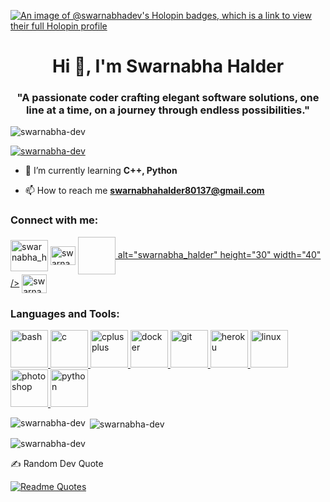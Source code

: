 [![An image of @swarnabhadev's Holopin badges, which is a link to view their full Holopin profile](https://holopin.me/swarnabhadev)](https://holopin.io/@swarnabhadev)

<h1 align="center">Hi 👋, I'm Swarnabha Halder</h1>
<h3 align="center">"A passionate coder crafting elegant software solutions, one line at a time, on a journey through endless possibilities."</h3>

<p align="left"> <img src="https://komarev.com/ghpvc/?username=swarnabha-dev&label=Profile%20views&color=0e75b6&style=flat" alt="swarnabha-dev" /> </p>

<p align="left"> <a href="https://github.com/ryo-ma/github-profile-trophy"><img src="https://github-profile-trophy.vercel.app/?username=swarnabha-dev&theme=radical" alt="swarnabha-dev" /></a> </p>

- 🌱 I’m currently learning **C++, Python**

- 📫 How to reach me **swarnabhahalder80137@gmail.com**

<h3 align="left">Connect with me:</h3>
<p align="left">
<a href="https://twitter.com/swarnabha_h" target="blank"><img align="center" src="https://raw.githubusercontent.com/rahuldkjain/github-profile-readme-generator/master/src/images/icons/Social/twitter.svg" alt="swarnabha_h" height="50" width="60" /></a>
<a href="https://linkedin.com/in/swarnabha-halder-627692254" target="blank"><img align="center" src="https://img.icons8.com/fluency/48/000000/linkedin.png" alt="swarnabha-halder-627692254" height="30" width="40" /></a>
<a href="https://instagram.com/swarnabha_halder" target="blank"><img align="center" <svg xmlns="http://www.w3.org/2000/svg" width="60" height="60" viewBox="0 0 110 110" id="instagram"><defs><radialGradient id="a" cx="6.601" cy="99.766" r="129.502" gradientUnits="userSpaceOnUse"><stop offset=".09" stop-color="#fa8f21"></stop><stop offset=".78" stop-color="#d82d7e"></stop></radialGradient><radialGradient id="b" cx="70.652" cy="96.49" r="113.963" gradientUnits="userSpaceOnUse"><stop offset=".64" stop-color="#8c3aaa" stop-opacity="0"></stop><stop offset="1" stop-color="#8c3aaa"></stop></radialGradient></defs><path fill="url(#a)" d="M25.865,101.639A34.341,34.341,0,0,1,14.312,99.5a19.329,19.329,0,0,1-7.154-4.653A19.181,19.181,0,0,1,2.5,87.694,34.341,34.341,0,0,1,.364,76.142C.061,69.584,0,67.617,0,51s.067-18.577.361-25.14A34.534,34.534,0,0,1,2.5,14.312,19.4,19.4,0,0,1,7.154,7.154,19.206,19.206,0,0,1,14.309,2.5,34.341,34.341,0,0,1,25.862.361C32.422.061,34.392,0,51,0s18.577.067,25.14.361A34.534,34.534,0,0,1,87.691,2.5a19.254,19.254,0,0,1,7.154,4.653A19.267,19.267,0,0,1,99.5,14.309a34.341,34.341,0,0,1,2.14,11.553c.3,6.563.361,8.528.361,25.14s-.061,18.577-.361,25.14A34.5,34.5,0,0,1,99.5,87.694,20.6,20.6,0,0,1,87.691,99.5a34.342,34.342,0,0,1-11.553,2.14c-6.557.3-8.528.361-25.14.361s-18.577-.058-25.134-.361" data-name="Path 16"></path><path fill="url(#b)" d="M25.865,101.639A34.341,34.341,0,0,1,14.312,99.5a19.329,19.329,0,0,1-7.154-4.653A19.181,19.181,0,0,1,2.5,87.694,34.341,34.341,0,0,1,.364,76.142C.061,69.584,0,67.617,0,51s.067-18.577.361-25.14A34.534,34.534,0,0,1,2.5,14.312,19.4,19.4,0,0,1,7.154,7.154,19.206,19.206,0,0,1,14.309,2.5,34.341,34.341,0,0,1,25.862.361C32.422.061,34.392,0,51,0s18.577.067,25.14.361A34.534,34.534,0,0,1,87.691,2.5a19.254,19.254,0,0,1,7.154,4.653A19.267,19.267,0,0,1,99.5,14.309a34.341,34.341,0,0,1,2.14,11.553c.3,6.563.361,8.528.361,25.14s-.061,18.577-.361,25.14A34.5,34.5,0,0,1,99.5,87.694,20.6,20.6,0,0,1,87.691,99.5a34.342,34.342,0,0,1-11.553,2.14c-6.557.3-8.528.361-25.14.361s-18.577-.058-25.134-.361" data-name="Path 17"></path><path fill="#fff" d="M461.114,477.413a12.631,12.631,0,1,1,12.629,12.632,12.631,12.631,0,0,1-12.629-12.632m-6.829,0a19.458,19.458,0,1,0,19.458-19.458,19.457,19.457,0,0,0-19.458,19.458m35.139-20.229a4.547,4.547,0,1,0,4.549-4.545h0a4.549,4.549,0,0,0-4.547,4.545m-30.99,51.074a20.943,20.943,0,0,1-7.037-1.3,12.547,12.547,0,0,1-7.193-7.19,20.923,20.923,0,0,1-1.3-7.037c-.184-3.994-.22-5.194-.22-15.313s.04-11.316.22-15.314a21.082,21.082,0,0,1,1.3-7.037,12.54,12.54,0,0,1,7.193-7.193,20.924,20.924,0,0,1,7.037-1.3c3.994-.184,5.194-.22,15.309-.22s11.316.039,15.314.221a21.082,21.082,0,0,1,7.037,1.3,12.541,12.541,0,0,1,7.193,7.193,20.926,20.926,0,0,1,1.3,7.037c.184,4,.22,5.194.22,15.314s-.037,11.316-.22,15.314a21.023,21.023,0,0,1-1.3,7.037,12.547,12.547,0,0,1-7.193,7.19,20.925,20.925,0,0,1-7.037,1.3c-3.994.184-5.194.22-15.314.22s-11.316-.037-15.309-.22m-.314-68.509a27.786,27.786,0,0,0-9.2,1.76,19.373,19.373,0,0,0-11.083,11.083,27.794,27.794,0,0,0-1.76,9.2c-.187,4.04-.229,5.332-.229,15.623s.043,11.582.229,15.623a27.793,27.793,0,0,0,1.76,9.2,19.374,19.374,0,0,0,11.083,11.083,27.813,27.813,0,0,0,9.2,1.76c4.042.184,5.332.229,15.623.229s11.582-.043,15.623-.229a27.8,27.8,0,0,0,9.2-1.76,19.374,19.374,0,0,0,11.083-11.083,27.716,27.716,0,0,0,1.76-9.2c.184-4.043.226-5.332.226-15.623s-.043-11.582-.226-15.623a27.786,27.786,0,0,0-1.76-9.2,19.379,19.379,0,0,0-11.08-11.083,27.748,27.748,0,0,0-9.2-1.76c-4.041-.185-5.332-.229-15.621-.229s-11.583.043-15.626.229" data-name="Path 18" transform="translate(-422.637 -426.196)"></path></svg> alt="swarnabha_halder" height="30" width="40" /></a>
<a href="https://codeforces.com/profile/swarnabha_dev" target="blank"><img align="center" src="https://raw.githubusercontent.com/rahuldkjain/github-profile-readme-generator/master/src/images/icons/Social/codeforces.svg" alt="swarnabha_dev" height="30" width="40" /></a>
</p>

<h3 align="left">Languages and Tools:</h3>
<p align="left"> <a href="https://www.gnu.org/software/bash/" target="_blank" rel="noreferrer"> <img src="https://cdn.jsdelivr.net/gh/devicons/devicon/icons/bash/bash-original.svg" alt="bash" width="60" height="60"/> </a> <a href="https://www.cprogramming.com/" target="_blank" rel="noreferrer"> <img src="https://cdn.jsdelivr.net/gh/devicons/devicon/icons/c/c-original.svg" alt="c" width="60" height="60"/> </a> <a href="https://www.w3schools.com/cpp/" target="_blank" rel="noreferrer"> <img src="https://cdn.jsdelivr.net/gh/devicons/devicon/icons/cplusplus/cplusplus-original.svg" alt="cplusplus" width="60" height="60"/> </a> <a href="https://www.docker.com/" target="_blank" rel="noreferrer"> <img src="https://cdn.jsdelivr.net/gh/devicons/devicon/icons/docker/docker-plain-wordmark.svg" alt="docker" width="60" height="60"/> </a> <a href="https://git-scm.com/" target="_blank" rel="noreferrer"> <img src="https://www.vectorlogo.zone/logos/git-scm/git-scm-icon.svg" alt="git" width="60" height="60"/> </a> <a href="https://heroku.com" target="_blank" rel="noreferrer"> <img src="https://www.vectorlogo.zone/logos/heroku/heroku-icon.svg" alt="heroku" width="60" height="60"/> </a> <a href="https://www.linux.org/" target="_blank" rel="noreferrer"> <img src="https://cdn.jsdelivr.net/gh/devicons/devicon/icons/linux/linux-original.svg" alt="linux" width="60" height="60"/> </a> <a href="https://www.photoshop.com/en" target="_blank" rel="noreferrer"> <img src="https://cdn.jsdelivr.net/gh/devicons/devicon/icons/photoshop/photoshop-plain.svg" alt="photoshop" width="60" height="60"/> <a href="https://www.python.org" target="_blank" rel="noreferrer"> <img src="https://cdn.jsdelivr.net/gh/devicons/devicon/icons/python/python-original.svg" alt="python" width="60" height="60"/> </a> </p>

<p><img align="left" src="https://github-readme-stats.vercel.app/api/top-langs?username=swarnabha-dev&show_icons=true&locale=en&layout=compact&theme=radical" alt="swarnabha-dev" /></p>

<p>&nbsp;<img align="center" src="https://github-readme-stats.vercel.app/api?username=swarnabha-dev&show_icons=true&locale=en&theme=radical" alt="swarnabha-dev" /></p>

<p><img align="center" src="https://github-readme-streak-stats.herokuapp.com/?user=swarnabha-dev&theme=radical" alt="swarnabha-dev" /></p>





✍️ Random Dev Quote



[![Readme Quotes](https://quotes-github-readme.vercel.app/api?type=horizontal&theme=dark)](https://github.com/piyushsuthar/github-readme-quotes)
